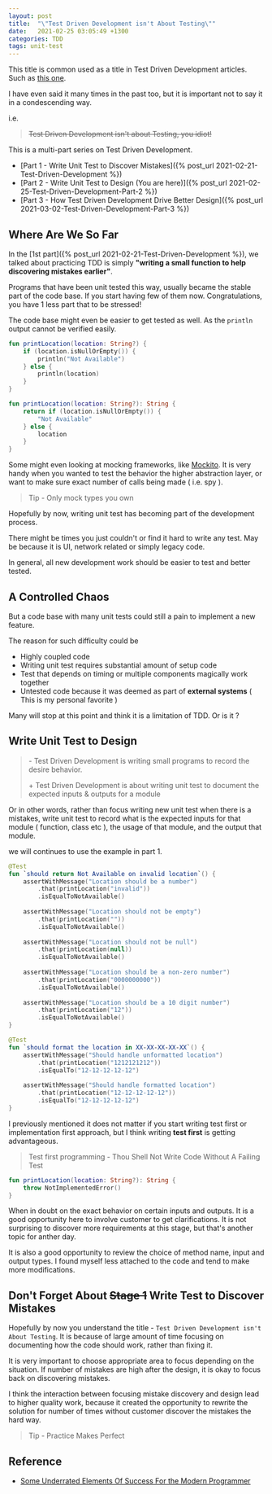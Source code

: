 ```yaml
---
layout: post
title:  "\"Test Driven Development isn't About Testing\""
date:   2021-02-25 03:05:49 +1300
categories: TDD
tags: unit-test
---
```


This title is common used as a title in Test Driven Development articles. Such as [this one](https://blog.jbrains.ca/permalink/tdd-isnt-about-testing-revisited).

I have even said it many times in the past too, but it is important not to say it in a condescending way.

i.e.
> ~~Test Driven Development isn't about Testing, you idiot!~~

This is a multi-part series on Test Driven Development.

* [Part 1 - Write Unit Test to Discover Mistakes]({% post_url 2021-02-21-Test-Driven-Development %})
* [Part 2 - Write Unit Test to Design (You are here)]({% post_url 2021-02-25-Test-Driven-Development-Part-2 %})
* [Part 3 - How Test Driven Development Drive Better Design]({% post_url 2021-03-02-Test-Driven-Development-Part-3 %})

## Where Are We So Far

In the [1st part]({% post_url 2021-02-21-Test-Driven-Development %}), we talked about practicing TDD is simply **"writing a small function to help discovering mistakes earlier"**.

Programs that have been unit tested this way, usually became the stable part of the code base. If you start having few of them now. Congratulations, you have 1 less part that to be stressed!

The code base might even be easier to get tested as well. As the `println` output cannot be verified easily.

```kotlin
fun printLocation(location: String?) {
    if (location.isNullOrEmpty()) {
        println("Not Available")
    } else {
        println(location)
    }
}
```

```kotlin
fun printLocation(location: String?): String {
    return if (location.isNullOrEmpty()) {
        "Not Available"
    } else {
        location
    }
}
```

Some might even looking at mocking frameworks, like [Mockito](https://site.mockito.org/). It is very handy when you wanted to test the behavior the higher abstraction layer, or want to make sure exact number of calls being made ( i.e. spy ).

> Tip - Only mock types you own

Hopefully by now, writing unit test has becoming part of the development process.

There might be times you just couldn't or find it hard to write any test. May be because it is UI, network related or simply legacy code.

In general, all new development work should be easier to test and better tested.

## A Controlled Chaos

But a code base with many unit tests could still a pain to implement a new feature.

The reason for such difficulty could be

* Highly coupled code
* Writing unit test requires substantial amount of setup code
* Test that depends on timing or multiple components magically work together
* Untested code because it was deemed as part of **external systems** ( This is my personal favorite )

Many will stop at this point and think it is a limitation of TDD. Or is it ?

## Write Unit Test to Design

> \- Test Driven Development is writing small programs to record the desire behavior.
>
> \+ Test Driven Development is about writing unit test to document the expected inputs & outputs for a module

Or in other words, rather than focus writing new unit test when there is a mistakes, write unit test to record what is the expected inputs for that module ( function, class etc ), the usage of that module, and the output that module.

we will continues to use the example in part 1.

```kotlin
@Test
fun `should return Not Available on invalid location`() {
    assertWithMessage("Location should be a number")
        .that(printLocation("invalid"))
        .isEqualToNotAvailable()
    
    assertWithMessage("Location should not be empty")
        .that(printLocation(""))
        .isEqualToNotAvailable()
    
    assertWithMessage("Location should not be null")
        .that(printLocation(null))
        .isEqualToNotAvailable()
    
    assertWithMessage("Location should be a non-zero number")
        .that(printLocation("0000000000"))
        .isEqualToNotAvailable()
    
    assertWithMessage("Location should be a 10 digit number")
        .that(printLocation("12"))
        .isEqualToNotAvailable()
}

@Test
fun `should format the location in XX-XX-XX-XX-XX`() {
    assertWithMessage("Should handle unformatted location")
        .that(printLocation("1212121212"))
        .isEqualTo("12-12-12-12-12")
    
    assertWithMessage("Should handle formatted location")
        .that(printLocation("12-12-12-12-12"))
        .isEqualTo("12-12-12-12-12")
}
```

I previously mentioned it does not matter if you start writing test first or implementation first approach, but I think writing **test first** is getting advantageous.

> Test first programming - Thou Shell Not Write Code Without A Failing Test

```kotlin
fun printLocation(location: String?): String {
    throw NotImplementedError()
}
```

When in doubt on the exact behavior on certain inputs and outputs. It is a good opportunity here to involve customer to get clarifications. It is not surprising to discover more requirements at this stage, but that's another topic for anther day.

It is also a good opportunity to review the choice of method name, input and output types. I found myself less attached to the code and tend to make more modifications.

## Don't Forget About ~~Stage 1~~ **Write Test to Discover Mistakes**

Hopefully by now you understand the title - `Test Driven Development isn't About Testing`. It is because of large amount of time focusing on documenting how the code should work, rather than fixing it.

It is very important to choose appropriate area to focus depending on the situation. If number of mistakes are high after the design, it is okay to focus back on discovering mistakes.

I think the interaction between focusing mistake discovery and design lead to higher quality work, because it created the opportunity to rewrite the solution for number of times without customer discover the mistakes the hard way.

> Tip - Practice Makes Perfect

## Reference

* [Some Underrated Elements Of Success For the Modern Programmer](https://www.youtube.com/watch?v=mbcV_Qdb7Ts)
